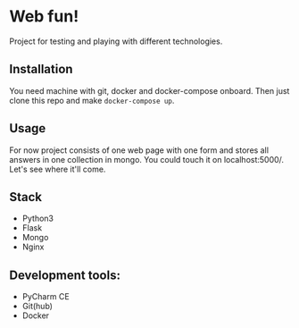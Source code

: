 # Web fun!
Project for testing and playing with different technologies.

## Installation
You need machine with git, docker and docker-compose onboard.
Then just clone this repo and make `docker-compose up`.

## Usage
For now project consists of one web page with one form and stores all
answers in one collection in mongo. You could touch it on localhost:5000/.
Let's see where it'll come.

## Stack
* Python3
* Flask
* Mongo
* Nginx

## Development tools:
* PyCharm CE
* Git(hub)
* Docker
